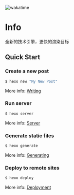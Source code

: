 ![wakatime](https://wakatime.com/badge/user/e2117d10-c306-4cda-b480-393acc65ee4d/project/4fcfcc53-bd17-47ae-ac0e-196367b2c325.svg)

# Info

全新的技术引擎，更快的渲染目标

## Quick Start

### Create a new post

```bash
$ hexo new "My New Post"
```

More info: [Writing](https://hexo.io/docs/writing.html)

### Run server

```bash
$ hexo server
```

More info: [Server](https://hexo.io/docs/server.html)

### Generate static files

```bash
$ hexo generate
```

More info: [Generating](https://hexo.io/docs/generating.html)

### Deploy to remote sites

```bash
$ hexo deploy
```

More info: [Deployment](https://hexo.io/docs/one-command-deployment.html)
